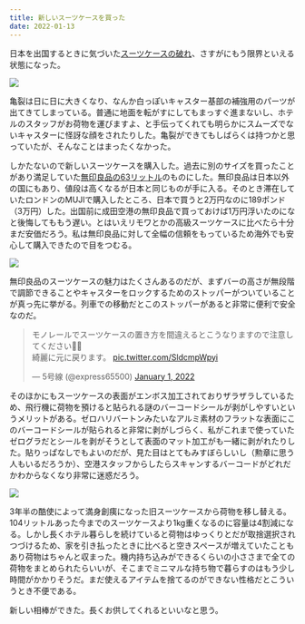```yaml
---
title: 新しいスーツケースを買った
date: 2022-01-13
---
```


日本を出国するときに気づいた[スーツケースの破れ](/post/1638854642/)、さすがにもう限界といえる状態になった。

![](https://photos.smugmug.com/photos/i-gwJzzdL/0/dd8040eb/X2/i-gwJzzdL-X2.jpg)

亀裂は日に日に大きくなり、なんか白っぽいキャスター基部の補強用のパーツが出てきてしまっている。普通に地面を転がすにしてもまっすぐ進まないし、ホテルのスタッフがお荷物を運びますよ、と手伝ってくれても明らかにスムーズでないキャスターに怪訝な顔をされたりした。亀裂ができてもしばらくは持つかと思っていたが、そんなことはまったくなかった。

しかたないので新しいスーツケースを購入した。過去に別のサイズを買ったことがあり満足していた[無印良品の63リットル](https://www.muji.com/jp/ja/store/cmdty/detail/4550182308426)のものにした。無印良品は日本以外の国にもあり、値段は高くなるが日本と同じものが手に入る。そのとき滞在していたロンドンのMUJIで購入したところ、日本で買うと2万円なのに189ポンド（3万円）した。出国前に成田空港の無印良品で買っておけば1万円浮いたのになと後悔してももう遅い。とはいえリモワとかの高級スーツケースに比べたら十分まだ安価だろう。私は無印良品に対して全幅の信頼をもっているため海外でも安心して購入できたので目をつむる。

![](https://photos.smugmug.com/photos/i-P2DX9wn/0/03b912ab/X2/i-P2DX9wn-X2.jpg)

無印良品のスーツケースの魅力はたくさんあるのだが、まずバーの高さが無段階で調節できることやキャスターをロックするためのストッパーがついていることが真っ先に挙がる。列車での移動だとこのストッパーがあると非常に便利で安全なのだ。

<blockquote class="twitter-tweet"><p lang="ja" dir="ltr">モノレールでスーツケースの置き方を間違えるとこうなりますので注意してください🤷‍♂️<br>綺麗に元に戻ります。 <a href="https://t.co/SldcmpWpyi">pic.twitter.com/SldcmpWpyi</a></p>&mdash; 5号線 (@express65500) <a href="https://twitter.com/express65500/status/1477176600961896455?ref_src=twsrc%5Etfw">January 1, 2022</a></blockquote> <script async src="https://platform.twitter.com/widgets.js" charset="utf-8"></script>

そのほかにもスーツケースの表面がエンボス加工されておりザラザラしているため、飛行機に荷物を預けると貼られる謎のバーコードシールが剥がしやすいというメリットがある。ゼロハリバートンみたいなアルミ素材のフラットな表面にこのバーコードシールが貼られると非常に剥がしづらく、私がこれまで使っていたゼログラだとシールを剥がそうとして表面のマット加工がも一緒に剥がれたりした。貼りっぱなしでもよいのだが、見た目はとてもみすぼらしいし（勲章に思う人もいるだろうか）、空港スタッフからしたらスキャンするバーコードがどれだかわからなくなり非常に迷惑だろう。

![](https://photos.smugmug.com/photos/i-5cfh5GB/0/e61d8b05/X2/i-5cfh5GB-X2.jpg)

3年半の酷使によって満身創痍になった旧スーツケースから荷物を移し替える。104リットルあった今までのスーツケースより1kg重くなるのに容量は4割減になる。しかし長くホテル暮らしを続けていると荷物はゆっくりとだが取捨選択されつづけるため、家を引き払ったときに比べると空きスペースが増えていたこともあり荷物はちゃんと収まった。機内持ち込みができるくらいの小ささまで全ての荷物をまとめられたらいいが、そこまでミニマルな持ち物で暮らすのはもう少し時間がかかりそうだ。まだ使えるアイテムを捨てるのができない性格だとこういうとき不便である。

新しい相棒ができた。長くお供してくれるといいなと思う。
